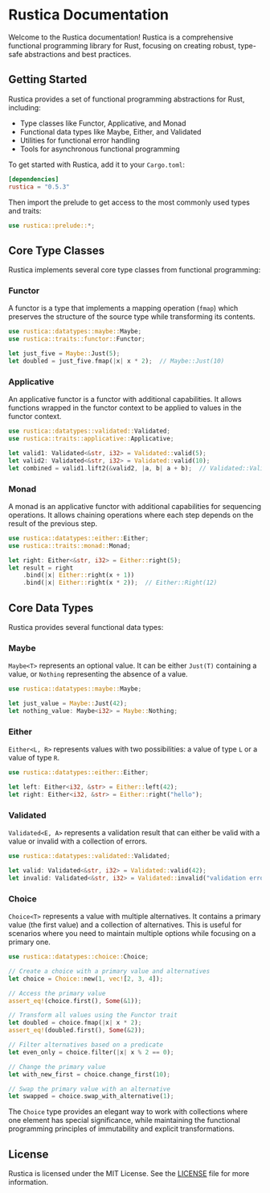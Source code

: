 # Rustica Documentation

Welcome to the Rustica documentation! Rustica is a comprehensive functional programming library for Rust, focusing on creating robust, type-safe abstractions and best practices.

## Getting Started

Rustica provides a set of functional programming abstractions for Rust, including:

- Type classes like Functor, Applicative, and Monad
- Functional data types like Maybe, Either, and Validated
- Utilities for functional error handling
- Tools for asynchronous functional programming

To get started with Rustica, add it to your `Cargo.toml`:

```toml
[dependencies]
rustica = "0.5.3"
```

Then import the prelude to get access to the most commonly used types and traits:

```rust
use rustica::prelude::*;
```

## Core Type Classes

Rustica implements several core type classes from functional programming:

### Functor

A functor is a type that implements a mapping operation (`fmap`) which preserves the structure of the source type while transforming its contents.

```rust
use rustica::datatypes::maybe::Maybe;
use rustica::traits::functor::Functor;

let just_five = Maybe::Just(5);
let doubled = just_five.fmap(|x| x * 2);  // Maybe::Just(10)
```

### Applicative

An applicative functor is a functor with additional capabilities. It allows functions wrapped in the functor context to be applied to values in the functor context.

```rust
use rustica::datatypes::validated::Validated;
use rustica::traits::applicative::Applicative;

let valid1: Validated<&str, i32> = Validated::valid(5);
let valid2: Validated<&str, i32> = Validated::valid(10);
let combined = valid1.lift2(&valid2, |a, b| a + b);  // Validated::Valid(15)
```

### Monad

A monad is an applicative functor with additional capabilities for sequencing operations. It allows chaining operations where each step depends on the result of the previous step.

```rust
use rustica::datatypes::either::Either;
use rustica::traits::monad::Monad;

let right: Either<&str, i32> = Either::right(5);
let result = right
    .bind(|x| Either::right(x + 1))
    .bind(|x| Either::right(x * 2));  // Either::Right(12)
```

## Core Data Types

Rustica provides several functional data types:

### Maybe

`Maybe<T>` represents an optional value. It can be either `Just(T)` containing a value, or `Nothing` representing the absence of a value.

```rust
use rustica::datatypes::maybe::Maybe;

let just_value = Maybe::Just(42);
let nothing_value: Maybe<i32> = Maybe::Nothing;
```

### Either

`Either<L, R>` represents values with two possibilities: a value of type `L` or a value of type `R`.

```rust
use rustica::datatypes::either::Either;

let left: Either<i32, &str> = Either::left(42);
let right: Either<i32, &str> = Either::right("hello");
```

### Validated

`Validated<E, A>` represents a validation result that can either be valid with a value or invalid with a collection of errors.

```rust
use rustica::datatypes::validated::Validated;

let valid: Validated<&str, i32> = Validated::valid(42);
let invalid: Validated<&str, i32> = Validated::invalid("validation error");
```

### Choice

`Choice<T>` represents a value with multiple alternatives. It contains a primary value (the first value) and a collection of alternatives. This is useful for scenarios where you need to maintain multiple options while focusing on a primary one.

```rust
use rustica::datatypes::choice::Choice;

// Create a choice with a primary value and alternatives
let choice = Choice::new(1, vec![2, 3, 4]);

// Access the primary value
assert_eq!(choice.first(), Some(&1));

// Transform all values using the Functor trait
let doubled = choice.fmap(|x| x * 2);
assert_eq!(doubled.first(), Some(&2));

// Filter alternatives based on a predicate
let even_only = choice.filter(|x| x % 2 == 0);

// Change the primary value
let with_new_first = choice.change_first(10);

// Swap the primary value with an alternative
let swapped = choice.swap_with_alternative(1);
```

The `Choice` type provides an elegant way to work with collections where one element has special significance, while maintaining the functional programming principles of immutability and explicit transformations.

## License

Rustica is licensed under the MIT License. See the [LICENSE](LICENSE) file for more information.

